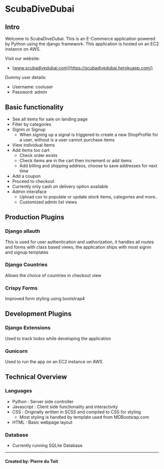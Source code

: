 # ScubaDiveDubai

## Intro

Welcome to ScubaDiveDubai. This is an E-Commerce application powered by Python using the django framework.
This application is hosted on an EC2 instance on AWS.

Visit our website:

- [www.scubadivedubai.com](https://scubadivedubai.herokuapp.com/)

Dummy user details:

- Username: cooluser
- Password: admin

## Basic functionality

- See all items for sale on landing page
- Filter by categories
- Signin or Signup
  - When signing up a signal is triggered to create a new ShopProfile for a user, without is a user cannot purchase items
- View individual items
- Add items too cart
  - Check order exists
  - Check items are in the cart then increment or add items
  - Add billing and shipping address, choose to save addresses for next time
- Add a coupon
- Proceed to checkout
- Currently only cash on delivery option available
- Admin interaface
  - Upload csv to populate or update stock items, categories and more..
  - Customized admin list views

## Production Plugins

### Django allauth

This is used for user authentication and uathorization, it handles all routes and forms with
class based views, the application ships with most signin and signup templates

### Django Countries

Allows the choice of countries in checkout view

### Crispy Forms

Improved form styling using bootstrap4

## Development Plugins

### Django Extensions

Used to track todos while developing the application

### Gunicorn

Used to run the app on an EC2 instance on AWS

## Technical Overview

### Languages

- Python : Server side controller
- Javascript : Client side functionality and interactivity
- CSS : Originally written in SCSS and compiled to CSS for styling
  - Most styling is handled by template used from MDBootsrap.com
- HTML : Basic webpage layout

### Database

- Currently running SQLite Database

---

#### Created by: Pierre du Toit
